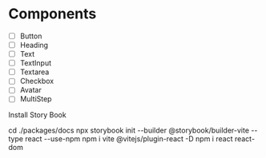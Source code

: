 # Components

- [ ] Button
- [ ] Heading
- [ ] Text
- [ ] TextInput
- [ ] Textarea
- [ ] Checkbox
- [ ] Avatar
- [ ] MultiStep

Install Story Book

cd ./packages/docs
npx storybook init --builder @storybook/builder-vite --type react --use-npm
npm i vite @vitejs/plugin-react -D
npm i react react-dom
